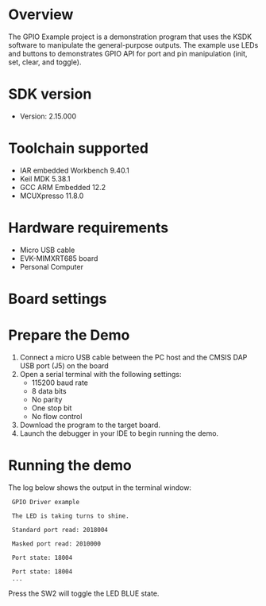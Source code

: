 Overview
========
The GPIO Example project is a demonstration program that uses the KSDK software to manipulate the general-purpose
outputs. The example use LEDs and buttons to demonstrates GPIO API for port and pin manipulation (init, set,
clear, and toggle).



SDK version
===========
- Version: 2.15.000

Toolchain supported
===================
- IAR embedded Workbench  9.40.1
- Keil MDK  5.38.1
- GCC ARM Embedded  12.2
- MCUXpresso  11.8.0

Hardware requirements
=====================
- Micro USB cable
- EVK-MIMXRT685 board
- Personal Computer

Board settings
==============

Prepare the Demo
================
1.  Connect a micro USB cable between the PC host and the CMSIS DAP USB port (J5) on the board
2.  Open a serial terminal with the following settings:
    - 115200 baud rate
    - 8 data bits
    - No parity
    - One stop bit
    - No flow control
3.  Download the program to the target board.
4.  Launch the debugger in your IDE to begin running the demo.

Running the demo
================
The log below shows the output in the terminal window:
~~~~~~~~~~~~~~~~~~~~~~~~~~~~
 GPIO Driver example

 The LED is taking turns to shine.

 Standard port read: 2018004

 Masked port read: 2010000

 Port state: 18004

 Port state: 18004
 ...
~~~~~~~~~~~~~~~~~~~~~~~~~~~~
Press the SW2 will toggle the LED BLUE state.
